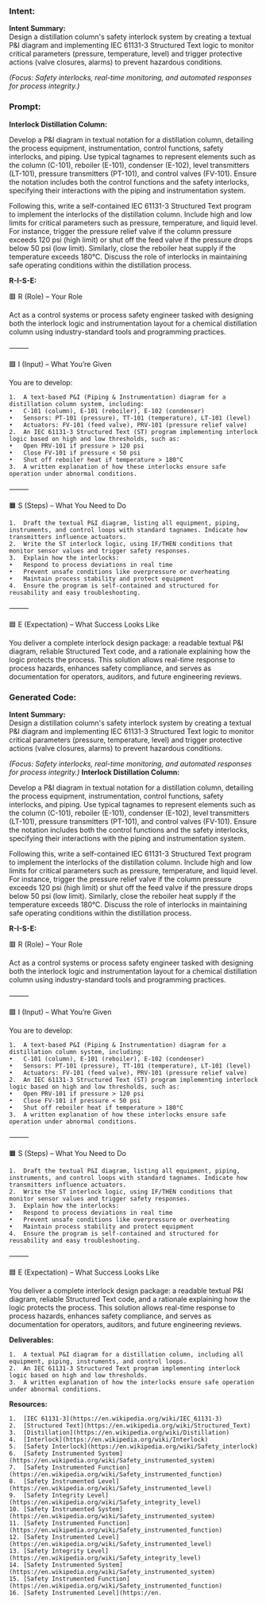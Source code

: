 ### Intent:
**Intent Summary:**  
Design a distillation column's safety interlock system by creating a textual P&I diagram and implementing IEC 61131-3 Structured Text logic to monitor critical parameters (pressure, temperature, level) and trigger protective actions (valve closures, alarms) to prevent hazardous conditions.  

*(Focus: Safety interlocks, real-time monitoring, and automated responses for process integrity.)*

### Prompt:
**Interlock Distillation Column:**

Develop a P&I diagram in textual notation for a distillation column, detailing the process equipment, instrumentation, control functions, safety interlocks, and piping. Use typical tagnames to represent elements such as the column (C-101), reboiler (E-101), condenser (E-102), level transmitters (LT-101), pressure transmitters (PT-101), and control valves (FV-101). Ensure the notation includes both the control functions and the safety interlocks, specifying their interactions with the piping and instrumentation system.

Following this, write a self-contained IEC 61131-3 Structured Text program to implement the interlocks of the distillation column. Include high and low limits for critical parameters such as pressure, temperature, and liquid level. For instance, trigger the pressure relief valve if the column pressure exceeds 120 psi (high limit) or shut off the feed valve if the pressure drops below 50 psi (low limit). Similarly, close the reboiler heat supply if the temperature exceeds 180°C. Discuss the role of interlocks in maintaining safe operating conditions within the distillation process.

**R-I-S-E:**

🟥 R (Role) – Your Role

Act as a control systems or process safety engineer tasked with designing both the interlock logic and instrumentation layout for a chemical distillation column using industry-standard tools and programming practices.

⸻

🟩 I (Input) – What You’re Given

You are to develop:

	1.	A text-based P&I (Piping & Instrumentation) diagram for a distillation column system, including:
	•	C-101 (column), E-101 (reboiler), E-102 (condenser)
	•	Sensors: PT-101 (pressure), TT-101 (temperature), LT-101 (level)
	•	Actuators: FV-101 (feed valve), PRV-101 (pressure relief valve)
	2.	An IEC 61131-3 Structured Text (ST) program implementing interlock logic based on high and low thresholds, such as:
	•	Open PRV-101 if pressure > 120 psi
	•	Close FV-101 if pressure < 50 psi
	•	Shut off reboiler heat if temperature > 180°C
	3.	A written explanation of how these interlocks ensure safe operation under abnormal conditions.

⸻

🟧 S (Steps) – What You Need to Do

	1.	Draft the textual P&I diagram, listing all equipment, piping, instruments, and control loops with standard tagnames. Indicate how transmitters influence actuators.
	2.	Write the ST interlock logic, using IF/THEN conditions that monitor sensor values and trigger safety responses.
	3.	Explain how the interlocks:
	•	Respond to process deviations in real time
	•	Prevent unsafe conditions like overpressure or overheating
	•	Maintain process stability and protect equipment
	4.	Ensure the program is self-contained and structured for reusability and easy troubleshooting.

⸻

🟦 E (Expectation) – What Success Looks Like

You deliver a complete interlock design package: a readable textual P&I diagram, reliable Structured Text code, and a rationale explaining how the logic protects the process. This solution allows real-time response to process hazards, enhances safety compliance, and serves as documentation for operators, auditors, and future engineering reviews.

### Generated Code:
**Intent Summary:**  
Design a distillation column's safety interlock system by creating a textual P&I diagram and implementing IEC 61131-3 Structured Text logic to monitor critical parameters (pressure, temperature, level) and trigger protective actions (valve closures, alarms) to prevent hazardous conditions.  

*(Focus: Safety interlocks, real-time monitoring, and automated responses for process integrity.)*
**Interlock Distillation Column:**

Develop a P&I diagram in textual notation for a distillation column, detailing the process equipment, instrumentation, control functions, safety interlocks, and piping. Use typical tagnames to represent elements such as the column (C-101), reboiler (E-101), condenser (E-102), level transmitters (LT-101), pressure transmitters (PT-101), and control valves (FV-101). Ensure the notation includes both the control functions and the safety interlocks, specifying their interactions with the piping and instrumentation system.

Following this, write a self-contained IEC 61131-3 Structured Text program to implement the interlocks of the distillation column. Include high and low limits for critical parameters such as pressure, temperature, and liquid level. For instance, trigger the pressure relief valve if the column pressure exceeds 120 psi (high limit) or shut off the feed valve if the pressure drops below 50 psi (low limit). Similarly, close the reboiler heat supply if the temperature exceeds 180°C. Discuss the role of interlocks in maintaining safe operating conditions within the distillation process.

**R-I-S-E:**

🟥 R (Role) – Your Role

Act as a control systems or process safety engineer tasked with designing both the interlock logic and instrumentation layout for a chemical distillation column using industry-standard tools and programming practices.

⸻

🟩 I (Input) – What You’re Given

You are to develop:

	1.	A text-based P&I (Piping & Instrumentation) diagram for a distillation column system, including:
	•	C-101 (column), E-101 (reboiler), E-102 (condenser)
	•	Sensors: PT-101 (pressure), TT-101 (temperature), LT-101 (level)
	•	Actuators: FV-101 (feed valve), PRV-101 (pressure relief valve)
	2.	An IEC 61131-3 Structured Text (ST) program implementing interlock logic based on high and low thresholds, such as:
	•	Open PRV-101 if pressure > 120 psi
	•	Close FV-101 if pressure < 50 psi
	•	Shut off reboiler heat if temperature > 180°C
	3.	A written explanation of how these interlocks ensure safe operation under abnormal conditions.

⸻

🟧 S (Steps) – What You Need to Do

	1.	Draft the textual P&I diagram, listing all equipment, piping, instruments, and control loops with standard tagnames. Indicate how transmitters influence actuators.
	2.	Write the ST interlock logic, using IF/THEN conditions that monitor sensor values and trigger safety responses.
	3.	Explain how the interlocks:
	•	Respond to process deviations in real time
	•	Prevent unsafe conditions like overpressure or overheating
	•	Maintain process stability and protect equipment
	4.	Ensure the program is self-contained and structured for reusability and easy troubleshooting.

⸻

🟦 E (Expectation) – What Success Looks Like

You deliver a complete interlock design package: a readable textual P&I diagram, reliable Structured Text code, and a rationale explaining how the logic protects the process. This solution allows real-time response to process hazards, enhances safety compliance, and serves as documentation for operators, auditors, and future engineering reviews.

**Deliverables:**

	1.	A textual P&I diagram for a distillation column, including all equipment, piping, instruments, and control loops.
	2.	An IEC 61131-3 Structured Text program implementing interlock logic based on high and low thresholds.
	3.	A written explanation of how the interlocks ensure safe operation under abnormal conditions.

**Resources:**

	1.	[IEC 61131-3](https://en.wikipedia.org/wiki/IEC_61131-3)
	2.	[Structured Text](https://en.wikipedia.org/wiki/Structured_Text)
	3.	[Distillation](https://en.wikipedia.org/wiki/Distillation)
	4.	[Interlock](https://en.wikipedia.org/wiki/Interlock)
	5.	[Safety Interlock](https://en.wikipedia.org/wiki/Safety_interlock)
	6.	[Safety Instrumented System](https://en.wikipedia.org/wiki/Safety_instrumented_system)
	7.	[Safety Instrumented Function](https://en.wikipedia.org/wiki/Safety_instrumented_function)
	8.	[Safety Instrumented Level](https://en.wikipedia.org/wiki/Safety_instrumented_level)
	9.	[Safety Integrity Level](https://en.wikipedia.org/wiki/Safety_integrity_level)
	10.	[Safety Instrumented System](https://en.wikipedia.org/wiki/Safety_instrumented_system)
	11.	[Safety Instrumented Function](https://en.wikipedia.org/wiki/Safety_instrumented_function)
	12.	[Safety Instrumented Level](https://en.wikipedia.org/wiki/Safety_instrumented_level)
	13.	[Safety Integrity Level](https://en.wikipedia.org/wiki/Safety_integrity_level)
	14.	[Safety Instrumented System](https://en.wikipedia.org/wiki/Safety_instrumented_system)
	15.	[Safety Instrumented Function](https://en.wikipedia.org/wiki/Safety_instrumented_function)
	16.	[Safety Instrumented Level](https://en.
